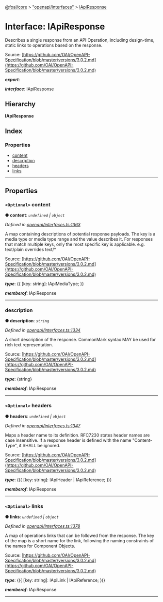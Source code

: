 [@foal/core](../README.md) > ["openapi/interfaces"](../modules/_openapi_interfaces_.md) > [IApiResponse](../interfaces/_openapi_interfaces_.iapiresponse.md)

# Interface: IApiResponse

Describes a single response from an API Operation, including design-time, static links to operations based on the response.

Source: [https://github.com/OAI/OpenAPI-Specification/blob/master/versions/3.0.2.md](https://github.com/OAI/OpenAPI-Specification/blob/master/versions/3.0.2.md)

*__export__*: 

*__interface__*: IApiResponse

## Hierarchy

**IApiResponse**

## Index

### Properties

* [content](_openapi_interfaces_.iapiresponse.md#content)
* [description](_openapi_interfaces_.iapiresponse.md#description)
* [headers](_openapi_interfaces_.iapiresponse.md#headers)
* [links](_openapi_interfaces_.iapiresponse.md#links)

---

## Properties

<a id="content"></a>

### `<Optional>` content

**● content**: *`undefined` \| `object`*

*Defined in [openapi/interfaces.ts:1363](https://github.com/FoalTS/foal/blob/cf326d07/packages/core/src/openapi/interfaces.ts#L1363)*

A map containing descriptions of potential response payloads. The key is a media type or media type range and the value describes it. For responses that match multiple keys, only the most specific key is applicable. e.g. text/plain overrides text/\*

Source: [https://github.com/OAI/OpenAPI-Specification/blob/master/versions/3.0.2.md](https://github.com/OAI/OpenAPI-Specification/blob/master/versions/3.0.2.md)

*__type__*: {{ \[key: string\]: IApiMediaType; }}

*__memberof__*: IApiResponse

___
<a id="description"></a>

###  description

**● description**: *`string`*

*Defined in [openapi/interfaces.ts:1334](https://github.com/FoalTS/foal/blob/cf326d07/packages/core/src/openapi/interfaces.ts#L1334)*

A short description of the response. CommonMark syntax MAY be used for rich text representation.

Source: [https://github.com/OAI/OpenAPI-Specification/blob/master/versions/3.0.2.md](https://github.com/OAI/OpenAPI-Specification/blob/master/versions/3.0.2.md)

*__type__*: {string}

*__memberof__*: IApiResponse

___
<a id="headers"></a>

### `<Optional>` headers

**● headers**: *`undefined` \| `object`*

*Defined in [openapi/interfaces.ts:1347](https://github.com/FoalTS/foal/blob/cf326d07/packages/core/src/openapi/interfaces.ts#L1347)*

Maps a header name to its definition. RFC7230 states header names are case insensitive. If a response header is defined with the name "Content-Type", it SHALL be ignored.

Source: [https://github.com/OAI/OpenAPI-Specification/blob/master/versions/3.0.2.md](https://github.com/OAI/OpenAPI-Specification/blob/master/versions/3.0.2.md)

*__type__*: {({ \[key: string\]: IApiHeader \| IApiReference; })}

*__memberof__*: IApiResponse

___
<a id="links"></a>

### `<Optional>` links

**● links**: *`undefined` \| `object`*

*Defined in [openapi/interfaces.ts:1378](https://github.com/FoalTS/foal/blob/cf326d07/packages/core/src/openapi/interfaces.ts#L1378)*

A map of operations links that can be followed from the response. The key of the map is a short name for the link, following the naming constraints of the names for Component Objects.

Source: [https://github.com/OAI/OpenAPI-Specification/blob/master/versions/3.0.2.md](https://github.com/OAI/OpenAPI-Specification/blob/master/versions/3.0.2.md)

*__type__*: {({ \[key: string\]: IApiLink \| IApiReference; })}

*__memberof__*: IApiResponse

___

